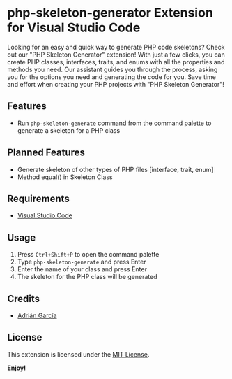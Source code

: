 # php-skeleton-generator Extension for Visual Studio Code

Looking for an easy and quick way to generate PHP code skeletons? Check out our "PHP Skeleton Generator" extension! With just a few clicks, you can create PHP classes, interfaces, traits, and enums with all the properties and methods you need. Our assistant guides you through the process, asking you for the options you need and generating the code for you. Save time and effort when creating your PHP projects with "PHP Skeleton Generator"!

## Features

- Run `php-skeleton-generate` command from the command palette to generate a skeleton for a PHP class

## Planned Features

- Generate skeleton of other types of PHP files [interface, trait, enum]
- Method equal() in Skeleton Class

## Requirements

- [Visual Studio Code](https://code.visualstudio.com/)

## Usage

1. Press `Ctrl+Shift+P` to open the command palette
2. Type `php-skeleton-generate` and press Enter
3. Enter the name of your class and press Enter
4. The skeleton for the PHP class will be generated


## Credits

- [Adrián García](https://github.com/adrigar94)

## License

This extension is licensed under the [MIT License](LICENSE).

**Enjoy!**
